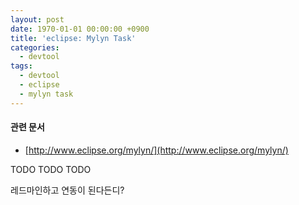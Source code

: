 ```yaml
---
layout: post
date: 1970-01-01 00:00:00 +0900
title: 'eclipse: Mylyn Task'
categories:
  - devtool
tags:
  - devtool
  - eclipse
  - mylyn task
---
```


#### 관련 문서
- [http://www.eclipse.org/mylyn/](http://www.eclipse.org/mylyn/)

TODO TODO TODO

레드마인하고 연동이 된다든디?

